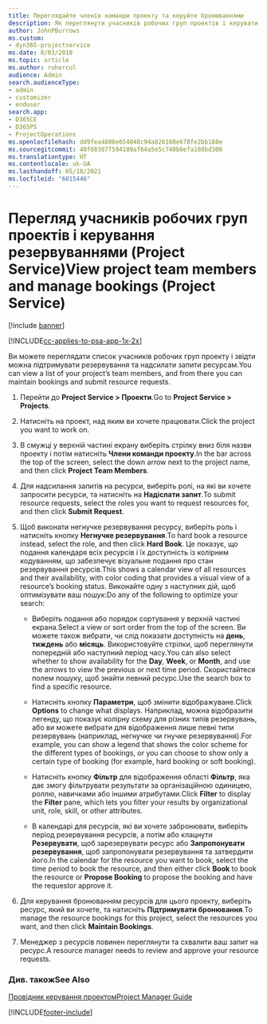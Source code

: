 ```yaml
---
title: Переглядайте членів команди проекту та керуйте бронюваннями
description: Як переглянути учасників робочих груп проектів і керувати резервуваннями у Project Service
author: JohnPBurrows
ms.custom:
- dyn365-projectservice
ms.date: 8/03/2018
ms.topic: article
ms.author: ruhercul
audience: Admin
search.audienceType:
- admin
- customizer
- enduser
search.app:
- D365CE
- D365PS
- ProjectOperations
ms.openlocfilehash: dd9fea4806e654048c94a826160e678fe2bb188e
ms.sourcegitcommit: 40f68387f594180af64a5e5c748b6efa188bd300
ms.translationtype: HT
ms.contentlocale: uk-UA
ms.lasthandoff: 05/10/2021
ms.locfileid: "6015446"
---
```

# <a name="view-project-team-members-and-manage-bookings-project-service"></a><span data-ttu-id="798aa-103">Перегляд учасників робочих груп проектів і керування резервуваннями (Project Service)</span><span class="sxs-lookup"><span data-stu-id="798aa-103">View project team members and manage bookings (Project Service)</span></span>

[!include [banner](../includes/psa-now-project-operations.md)]

[!INCLUDE[cc-applies-to-psa-app-1x-2x](../includes/cc-applies-to-psa-app-1x-2x.md)]

<span data-ttu-id="798aa-104">Ви можете переглядати список учасників робочих груп проекту і звідти можна підтримувати резервування та надсилати запити ресурсам.</span><span class="sxs-lookup"><span data-stu-id="798aa-104">You can view a list of your project’s team members, and from there you can maintain bookings and submit resource requests.</span></span>  
  
1.  <span data-ttu-id="798aa-105">Перейти до **Project Service > Проекти**.</span><span class="sxs-lookup"><span data-stu-id="798aa-105">Go to **Project Service > Projects**.</span></span>  
  
2.  <span data-ttu-id="798aa-106">Натисніть на проект, над яким ви хочете працювати.</span><span class="sxs-lookup"><span data-stu-id="798aa-106">Click the project you want to work on.</span></span>  
  
3.  <span data-ttu-id="798aa-107">В смужці у верхній частині екрану виберіть стрілку вниз біля назви проекту і потім натисніть **Члени команди проекту**.</span><span class="sxs-lookup"><span data-stu-id="798aa-107">In the bar across the top of the screen, select the down arrow next to the project name, and then click **Project Team Members**.</span></span>  
  
4.  <span data-ttu-id="798aa-108">Для надсилання запитів на ресурси, виберіть ролі, на які ви хочете запросити ресурси, та натисніть на **Надіслати запит**.</span><span class="sxs-lookup"><span data-stu-id="798aa-108">To submit resource requests, select the roles you want to request resources for, and then click **Submit Request**.</span></span>  
  
5.  <span data-ttu-id="798aa-109">Щоб виконати негнучке резервування ресурсу, виберіть роль і натисніть кнопку **Негнучке резервування**.</span><span class="sxs-lookup"><span data-stu-id="798aa-109">To hard book a resource instead, select the role, and then click **Hard Book**.</span></span> <span data-ttu-id="798aa-110">Це показує, що подання календаря всіх ресурсів і їх доступність із колірним кодуванням, що забезпечує візуальне подання про стан резервування ресурсів.</span><span class="sxs-lookup"><span data-stu-id="798aa-110">This shows a calendar view of all resources and their availability, with color coding that provides a visual view of a resource’s booking status.</span></span> <span data-ttu-id="798aa-111">Виконайте одну з наступних дій, щоб оптимізувати ваш пошук:</span><span class="sxs-lookup"><span data-stu-id="798aa-111">Do any of the following to optimize your search:</span></span>  
  
    -   <span data-ttu-id="798aa-112">Виберіть подання або порядок сортування у верхній частині екрана.</span><span class="sxs-lookup"><span data-stu-id="798aa-112">Select a view or sort order from the top of the screen.</span></span> <span data-ttu-id="798aa-113">Ви можете також вибрати, чи слід показати доступність на **день**, **тиждень** або **місяць**. Використовуйте стрілки, щоб переглянути попередній або наступний період часу.</span><span class="sxs-lookup"><span data-stu-id="798aa-113">You can also select whether to show availability for the **Day**, **Week**, or **Month**, and use the arrows to view the previous or next time period.</span></span> <span data-ttu-id="798aa-114">Скористайтеся полем пошуку, щоб знайти певний ресурс.</span><span class="sxs-lookup"><span data-stu-id="798aa-114">Use the search box to find a specific resource.</span></span>  
  
    -   <span data-ttu-id="798aa-115">Натисніть кнопку **Параметри**, щоб змінити відображуване.</span><span class="sxs-lookup"><span data-stu-id="798aa-115">Click **Options** to change what displays.</span></span> <span data-ttu-id="798aa-116">Наприклад, можна відобразити легенду, що показує колірну схему для різних типів резервувань, або ви можете вибрати для відображення лише певні типи резервувань (наприклад, негнучке чи гнучке резервування).</span><span class="sxs-lookup"><span data-stu-id="798aa-116">For example, you can show a legend that shows the color scheme for the different types of bookings, or you can choose to show only a certain type of booking (for example, hard booking or soft booking).</span></span>  
  
    -   <span data-ttu-id="798aa-117">Натисніть кнопку **Фільтр** для відображення області **Фільтр**, яка дає змогу фільтрувати результати за організаційною одиницею, роллю, навичками або іншими атрибутами.</span><span class="sxs-lookup"><span data-stu-id="798aa-117">Click **Filter** to display the **Filter** pane, which lets you filter your results by organizational unit, role, skill, or other attributes.</span></span>  
  
    -   <span data-ttu-id="798aa-118">В календарі для ресурсів, які ви хочете забронювати, виберіть період резервування ресурсів, а потім або клацнути **Резервувати**, щоб зарезервувати ресурс або **Запропонувати резервування**, щоб запропонувати резервування та затвердити його.</span><span class="sxs-lookup"><span data-stu-id="798aa-118">In the calendar for the resource you want to book, select the time period to book the resource, and then either click **Book** to book the resource or **Propose Booking** to propose the booking and have the requestor approve it.</span></span>  
  
6.  <span data-ttu-id="798aa-119">Для керування бронюванням ресурсів для цього проекту, виберіть ресурс, який ви хочете, та натисніть **Підтримувати бронювання**.</span><span class="sxs-lookup"><span data-stu-id="798aa-119">To manage the resource bookings for this project, select the resources you want, and then click **Maintain Bookings**.</span></span>  
  
7.  <span data-ttu-id="798aa-120">Менеджер з ресурсів повинен переглянути та схвалити ваш запит на ресурс.</span><span class="sxs-lookup"><span data-stu-id="798aa-120">A resource manager needs to review and approve your resource requests.</span></span>  
  
### <a name="see-also"></a><span data-ttu-id="798aa-121">Див. також</span><span class="sxs-lookup"><span data-stu-id="798aa-121">See Also</span></span>  
 [<span data-ttu-id="798aa-122">Провідник керування проектом</span><span class="sxs-lookup"><span data-stu-id="798aa-122">Project Manager Guide</span></span>](../psa/project-manager-guide.md)


[!INCLUDE[footer-include](../includes/footer-banner.md)]